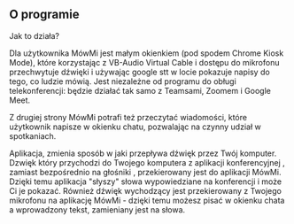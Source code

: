 ## O programie

Jak to działa?

Dla użytkownika MówMi jest małym okienkiem (pod spodem Chrome Kiosk Mode), które korzystając z VB-Audio Virtual Cable i dostępu do mikrofonu przechwytuje dźwięki i używając google stt w locie pokazuje napisy do tego, co ludzie mówią. Jest niezależne od programu do obługi telekonferencji: będzie działać tak samo z Teamsami, Zoomem i Google Meet.

Z drugiej strony MówMi potrafi też przeczytać wiadomości, które użytkownik napisze w okienku chatu, pozwalając na czynny udział w spotkaniach.

Aplikacja, zmienia sposób w jaki przepływa dźwięk przez Twój komputer.
Dzwięk który przychodzi do Twojego komputera z aplikacji konferencyjnej , zamiast bezpośrednio na głośniki , przekierowany jest do aplikacji MówMi.
Dzięki temu aplikacja "słyszy" słowa wypowiedziane na konferencji i może Ci je pokazać.
Również dźwięk wychodzący jest przekierowany z Twojego mikrofonu na aplikację MówMi - dzięki temu możesz pisać w okienku chata a wprowadzony tekst, zamieniany jest na słowa.
